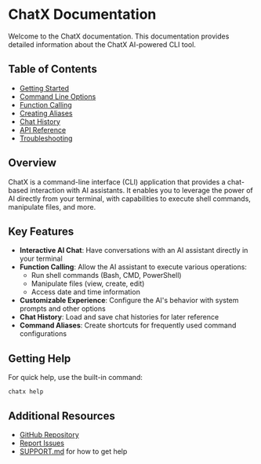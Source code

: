 # ChatX Documentation

Welcome to the ChatX documentation. This documentation provides detailed information about the ChatX AI-powered CLI tool.

## Table of Contents

- [Getting Started](getting-started.md)
- [Command Line Options](cli-options.md)
- [Function Calling](function-calling.md)
- [Creating Aliases](aliases.md)
- [Chat History](chat-history.md)
- [API Reference](api-reference.md)
- [Troubleshooting](troubleshooting.md)

## Overview

ChatX is a command-line interface (CLI) application that provides a chat-based interaction with AI assistants. It enables you to leverage the power of AI directly from your terminal, with capabilities to execute shell commands, manipulate files, and more.

## Key Features

- **Interactive AI Chat**: Have conversations with an AI assistant directly in your terminal
- **Function Calling**: Allow the AI assistant to execute various operations:
  - Run shell commands (Bash, CMD, PowerShell)
  - Manipulate files (view, create, edit)
  - Access date and time information
- **Customizable Experience**: Configure the AI's behavior with system prompts and other options
- **Chat History**: Load and save chat histories for later reference
- **Command Aliases**: Create shortcuts for frequently used command configurations

## Getting Help

For quick help, use the built-in command:

```
chatx help
```

## Additional Resources

- [GitHub Repository](https://github.com/username/chatx)
- [Report Issues](https://github.com/username/chatx/issues)
- [SUPPORT.md](../SUPPORT.md) for how to get help